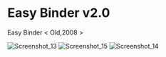 # Easy Binder v2.0
Easy Binder &lt; Old,2008 >


![Screenshot_13](https://github.com/user-attachments/assets/5494deaa-8ff0-4363-9d6d-95e0a6177753)
![Screenshot_15](https://github.com/user-attachments/assets/42cc48b4-378d-44be-bb26-42950cc103a5)
![Screenshot_14](https://github.com/user-attachments/assets/ee8cc3a0-daad-4139-939d-e0464fe715d1)
